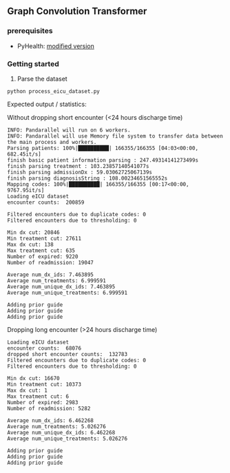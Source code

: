 ## Graph Convolution Transformer

### prerequisites

- PyHealth: [modified version](https://github.com/lycpaul/PyHealth)

### Getting started

1. Parse the dataset

```shell
python process_eicu_dataset.py
```

Expected output / statistics:

Without dropping short encounter (<24 hours discharge time)
```shell
INFO: Pandarallel will run on 6 workers.
INFO: Pandarallel will use Memory file system to transfer data between the main process and workers.
Parsing patients: 100%|██████████| 166355/166355 [04:03<00:00, 682.45it/s]
finish basic patient information parsing : 247.49314141273499s
finish parsing treatment : 103.23857140541077s
finish parsing admissionDx : 59.03062725067139s
finish parsing diagnosisString : 108.00234651565552s
Mapping codes: 100%|██████████| 166355/166355 [00:17<00:00, 9767.95it/s] 
Loading eICU dataset
encounter counts:  200859

Filtered encounters due to duplicate codes: 0
Filtered encounters due to thresholding: 0

Min dx cut: 20846
Min treatment cut: 27611
Max dx cut: 138
Max treatment cut: 635
Number of expired: 9220
Number of readmission: 19047

Average num_dx_ids: 7.463895
Average num_treatments: 6.999591
Average num_unique_dx_ids: 7.463895
Average num_unique_treatments: 6.999591

Adding prior guide
Adding prior guide
Adding prior guide
```


Dropping long encounter (>24 hours discharge time)
```shell
Loading eICU dataset
encounter counts:  68076
dropped short encounter counts:  132783
Filtered encounters due to duplicate codes: 0
Filtered encounters due to thresholding: 0

Min dx cut: 16670
Min treatment cut: 10373
Max dx cut: 1
Max treatment cut: 6
Number of expired: 2983
Number of readmission: 5282

Average num_dx_ids: 6.462268
Average num_treatments: 5.026276
Average num_unique_dx_ids: 6.462268
Average num_unique_treatments: 5.026276

Adding prior guide
Adding prior guide
Adding prior guide

```